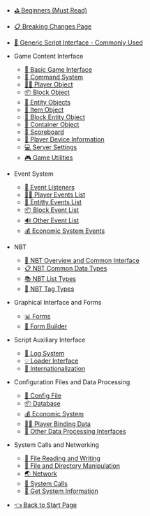 - [⛳ Beginners (Must Read)](Development/)
- [📋 Breaking Changes Page](Development/Changes)
- [💼 Generic Script Interface - Commonly Used](Development/ScriptAPI/ScriptHelp.md)
- Game Content Interface

  - [🎨 Basic Game Interface](Development/GameAPI/Basic.md)
  - [🎯 Command System](Development/GameAPI/Command.md)
  - [🏃‍♂️ Player Object](Development/GameAPI/Player.md)
  - [📦 Block Object](Development/GameAPI/Block.md)
  - [🎈 Entity Objects](Development/GameAPI/Entity.md)
  - [🧰 Item Object](Development/GameAPI/Item.md)
  - [📮 Block Entity Object](Development/GameAPI/BlockEntity.md)
  - [👜 Container Object](Development/GameAPI/Container.md)
  - [📝 Scoreboard](Development/GameAPI/ScoreBoard.md)
  - [📱 Player Device Information](Development/GameAPI/Device.md)
  - [💻 Server Settings](Development/GameAPI/Server.md)
  - [🎮 Game Utilities](Development/GameAPI/GameUtils.md)
- Event System

  - [🔔 Event Listeners](Development/EventAPI/Listen.md)
  - [🏃‍♂️ Player Events List](Development/EventAPI/PlayerEvents.md)
  - [🎈 Entitty Events List](Development/EventAPI/EntityEvents.md)
  - [📦 Block Event List](Development/EventAPI/BlockEvents.md)
  - [🔊 Other Event List](Development/EventAPI/OtherEvents.md)
  - [💰 Economic System Events](Development/EventAPI/EconomicEvents.md)
- NBT
  - [🥽 NBT Overview and Common Interface](Development/NbtAPI/NBT.md)
  - [📋 NBT Common Data Types](Development/NbtAPI/NBTValue.md)
  - [📚 NBT List Types](Development/NbtAPI/NBTList.md)
  - [📒 NBT Tag Types](Development/NbtAPI/NBTCompound.md)
- Graphical Interface and Forms
  
  - [📊 Forms](Development/GuiAPI/Form.md)
  - [📰 Form Builder](Development/GuiAPI/FormBuilder.md)
- Script Auxiliary Interface

  - [📅 Log System](Development/ScriptAPI/Logger.md)
  - [💡 Loader Interface](Development/ScriptAPI/Ll.md)
  - [🛫 Internationalization](Development/ScriptAPI/i18n.md)
- Configuration Files and Data Processing

  - [🔨 Config File](Development/DataAPI/ConfigFile.md)
  - [📦 Database](Development/DataAPI/DataBase.md)
  - [💰 Economic System](Development/DataAPI/Economy.md)
  - [🏃‍♂️ Player Binding Data](Development/DataAPI/PlayerData.md)
  - [🧰 Other Data Processing Interfaces](Development/DataAPI/OtherData.md)
- System Calls and Networking
  - [📝 File Reading and Writing](Development/SystemAPI/File.md)
  - [📂 File and Directory Manipulation](Development/SystemAPI/FileSystem.md)
  - [🌏 Network](Development/SystemAPI/Network.md)
  - [📡 System Calls](Development/SystemAPI/SystemCall.md)
  - [📜 Get System Information](Development/SystemAPI/SystemInfo.md)

- [👈 Back to Start Page](/)